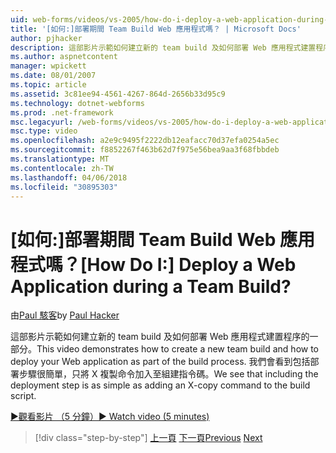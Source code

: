 ```yaml
---
uid: web-forms/videos/vs-2005/how-do-i-deploy-a-web-application-during-a-team-build
title: '[如何:]部署期間 Team Build Web 應用程式嗎？ | Microsoft Docs'
author: pjhacker
description: 這部影片示範如何建立新的 team build 及如何部署 Web 應用程式建置程序的一部分。 我們會了解包括 deploym...
ms.author: aspnetcontent
manager: wpickett
ms.date: 08/01/2007
ms.topic: article
ms.assetid: 3c81ee94-4561-4267-864d-2656b33d95c9
ms.technology: dotnet-webforms
ms.prod: .net-framework
msc.legacyurl: /web-forms/videos/vs-2005/how-do-i-deploy-a-web-application-during-a-team-build
msc.type: video
ms.openlocfilehash: a2e9c9495f2222db12eafacc70d37efa0254a5ec
ms.sourcegitcommit: f8852267f463b62d7f975e56bea9aa3f68fbbdeb
ms.translationtype: MT
ms.contentlocale: zh-TW
ms.lasthandoff: 04/06/2018
ms.locfileid: "30895303"
---
```

<a name="how-do-i-deploy-a-web-application-during-a-team-build"></a><span data-ttu-id="a9712-105">[如何:]部署期間 Team Build Web 應用程式嗎？</span><span class="sxs-lookup"><span data-stu-id="a9712-105">[How Do I:] Deploy a Web Application during a Team Build?</span></span>
====================
<span data-ttu-id="a9712-106">由[Paul 駭客](https://github.com/pjhacker)</span><span class="sxs-lookup"><span data-stu-id="a9712-106">by [Paul Hacker](https://github.com/pjhacker)</span></span>

<span data-ttu-id="a9712-107">這部影片示範如何建立新的 team build 及如何部署 Web 應用程式建置程序的一部分。</span><span class="sxs-lookup"><span data-stu-id="a9712-107">This video demonstrates how to create a new team build and how to deploy your Web application as part of the build process.</span></span> <span data-ttu-id="a9712-108">我們會看到包括部署步驟很簡單，只將 X 複製命令加入至組建指令碼。</span><span class="sxs-lookup"><span data-stu-id="a9712-108">We see that including the deployment step is as simple as adding an X-copy command to the build script.</span></span>

[<span data-ttu-id="a9712-109">&#9654;觀看影片 （5 分鐘）</span><span class="sxs-lookup"><span data-stu-id="a9712-109">&#9654; Watch video (5 minutes)</span></span>](https://channel9.msdn.com/Blogs/ASP-NET-Site-Videos/how-do-i-deploy-a-web-application-during-a-team-build)

> [!div class="step-by-step"]
> <span data-ttu-id="a9712-110">[上一頁](how-do-i-automate-testing-using-team-build.md)
> [下一頁](how-do-i-run-unit-tests-against-a-deployed-database.md)</span><span class="sxs-lookup"><span data-stu-id="a9712-110">[Previous](how-do-i-automate-testing-using-team-build.md)
[Next](how-do-i-run-unit-tests-against-a-deployed-database.md)</span></span>
